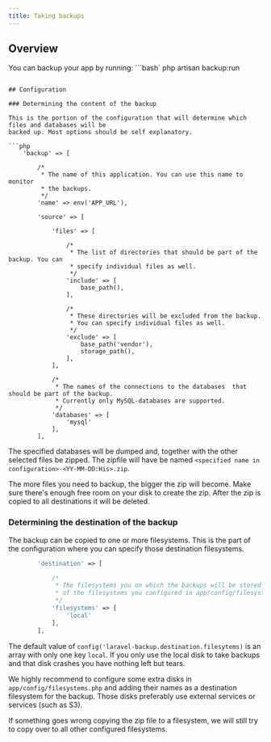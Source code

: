 ```yaml
---
title: Taking backups
---
```


## Overview

You can backup your app by running:
```bash`
php artisan backup:run
```

## Configuration

### Determining the content of the backup

This is the portion of the configuration that will determine which files and databases will be
backed up. Most options should be self explanatory.

```php
    'backup' => [

        /*
         * The name of this application. You can use this name to monitor
         * the backups.
         */
        'name' => env('APP_URL'),

        'source' => [

            'files' => [

                /*
                 * The list of directories that should be part of the backup. You can
                 * specify individual files as well.
                 */
                'include' => [
                    base_path(),
                ],

                /*
                 * These directories will be excluded from the backup.
                 * You can specify individual files as well.
                 */
                'exclude' => [
                    base_path('vendor'),
                    storage_path(),
                ],
            ],

            /*
             * The names of the connections to the databases  that should be part of the backup.
             * Currently only MySQL-databases are supported.
             */
            'databases' => [
                'mysql'
            ],
        ],
```

The specified databases will be dumped and, together with the other selected files be zipped. The zipfile
will have be named `<specified name in configuration>-<YY-MM-DD:His>.zip`.
 
The more files you need to backup, the bigger the zip will become. Make sure there's enough free room on
your disk to create the zip. After the zip is copied to all destinations it will be deleted.
 
### Determining the destination of the backup

The backup can be copied to one or more filesystems. This is the part of the configuration 
where you can specify those destination filesystems.

```php
        'destination' => [

            /*
             * The filesystems you on which the backups will be stored. Choose one or more
             * of the filesystems you configured in app/config/filesystems.php
             */
            'filesystems' => [
                'local'
            ],
        ],
```

The default value of `config('laravel-backup.destination.filesytems)` is an array with only one key `local`.
If you only use the local disk to take backups and that disk crashes you have nothing left but tears.

We highly recommend to configure some extra disks in `app/config/filesystems.php` and adding their names as
a destination filesystem for the backup. Those disks preferably use external services or services (such as S3).

If something goes wrong copying the zip file to a filesystem, we will still try to copy over to all other
configured filesystems.


